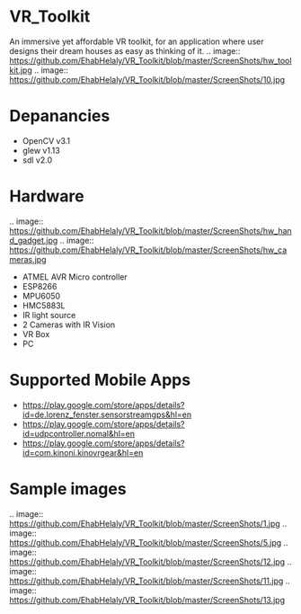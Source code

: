 # VR_Toolkit
An immersive yet affordable VR toolkit, for an application where user designs their dream houses as easy as thinking of it.
.. image:: https://github.com/EhabHelaly/VR_Toolkit/blob/master/ScreenShots/hw_toolkit.jpg
.. image:: https://github.com/EhabHelaly/VR_Toolkit/blob/master/ScreenShots/10.jpg

Depanancies
===========
* OpenCV v3.1
* glew v1.13
* sdl v2.0

Hardware
========
.. image:: https://github.com/EhabHelaly/VR_Toolkit/blob/master/ScreenShots/hw_hand_gadget.jpg
.. image:: https://github.com/EhabHelaly/VR_Toolkit/blob/master/ScreenShots/hw_cameras.jpg
* ATMEL AVR Micro controller
* ESP8266
* MPU6050
* HMC5883L
* IR light source
* 2 Cameras with IR Vision
* VR Box
* PC 

Supported Mobile Apps 
=====================
* https://play.google.com/store/apps/details?id=de.lorenz_fenster.sensorstreamgps&hl=en
* https://play.google.com/store/apps/details?id=udpcontroller.nomal&hl=en
* https://play.google.com/store/apps/details?id=com.kinoni.kinovrgear&hl=en

Sample images
=============
.. image:: https://github.com/EhabHelaly/VR_Toolkit/blob/master/ScreenShots/1.jpg
.. image:: https://github.com/EhabHelaly/VR_Toolkit/blob/master/ScreenShots/5.jpg
.. image:: https://github.com/EhabHelaly/VR_Toolkit/blob/master/ScreenShots/12.jpg
.. image:: https://github.com/EhabHelaly/VR_Toolkit/blob/master/ScreenShots/11.jpg
.. image:: https://github.com/EhabHelaly/VR_Toolkit/blob/master/ScreenShots/13.jpg
